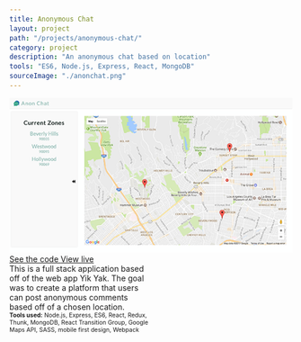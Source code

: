 ```yaml
---
title: Anonymous Chat
layout: project
path: "/projects/anonymous-chat/"
category: project
description: "An anonymous chat based on location"
tools: "ES6, Node.js, Express, React, MongoDB"
sourceImage: "./anonchat.png"
---
```


<div class="projects-container">
  <a target="_blank" href="https://the-anon-chat.herokuapp.com/">
    <img id="project-image" src="./anonchat.png" alt="Anonymous Chat thumbnail">
  </a>
  
  
  <div class="project-info" style="width:50%;">
    <div class="project-links">
      <a class="project-links__link" target="_blank" href="https://github.com/rachelumunoz/anon-chat"> 
        <span class="text"> See the code </span>
        <span class="icon"> <i class="fa fa-code" aria-hidden="true"></i> </span>
      </a>
      <a class="project-links__link" target="_blank" href="https://the-anon-chat.herokuapp.com/">
        <span class="text"> View live </span>
        <span class="icon"> <i class="fa fa-external-link" aria-hidden="true"></i> </span>
      </a>
    </div>  
    <div> This is a full stack application based off of the web app Yik Yak. The goal was to create a platform that users can post anonymous comments based off of a chosen location.
    </div>
    <div style="font-size:75%;">
      <strong>Tools used:</strong>
      Node.js, Express, ES6, React, Redux, Thunk, MongoDB, React Transition Group, Google Maps API, SASS, mobile first design, Webpack
    </div>
  </div>
</div>
